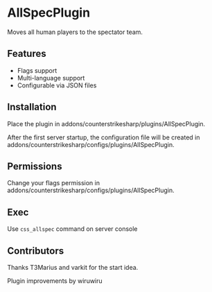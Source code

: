 # AllSpecPlugin

Moves all human players to the spectator team.

## Features
- Flags support
- Multi-language support
- Configurable via JSON files

## Installation
Place the plugin in addons/counterstrikesharp/plugins/AllSpecPlugin.

After the first server startup, the configuration file will be created in addons/counterstrikesharp/configs/plugins/AllSpecPlugin.

## Permissions
Change your flags permission in addons/counterstrikesharp/configs/plugins/AllSpecPlugin.

## Exec

Use `css_allspec` command on server console

## Contributors

Thanks T3Marius and varkit for the start idea.

Plugin improvements by wiruwiru
